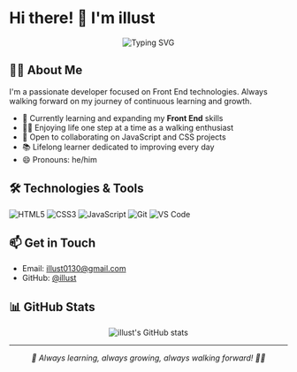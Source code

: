 # Hi there! 👋 I'm illust

<p align="center">
  <img src="https://readme-typing-svg.herokuapp.com?font=Fira+Code&pause=1000&color=2196F3&center=true&vCenter=true&width=435&lines=Front+End+Developer;Lifelong+Learner;Walking+Enthusiast" alt="Typing SVG" />
</p>

## 👨‍💻 About Me

I'm a passionate developer focused on Front End technologies. Always walking forward on my journey of continuous learning and growth.

- 🌱 Currently learning and expanding my **Front End** skills
- 🚶‍♂️ Enjoying life one step at a time as a walking enthusiast
- 🤝 Open to collaborating on JavaScript and CSS projects
- 📚 Lifelong learner dedicated to improving every day
- 😄 Pronouns: he/him

## 🛠️ Technologies & Tools

![HTML5](https://img.shields.io/badge/-HTML5-E34F26?style=flat-square&logo=html5&logoColor=white)
![CSS3](https://img.shields.io/badge/-CSS3-1572B6?style=flat-square&logo=css3)
![JavaScript](https://img.shields.io/badge/-JavaScript-F7DF1E?style=flat-square&logo=javascript&logoColor=black)
![Git](https://img.shields.io/badge/-Git-F05032?style=flat-square&logo=git&logoColor=white)
![VS Code](https://img.shields.io/badge/-VS%20Code-007ACC?style=flat-square&logo=visual-studio-code)

## 📫 Get in Touch

- Email: illust0130@gmail.com
- GitHub: [@illust](https://github.com/illust)

## 📊 GitHub Stats

<p align="center">
  <img src="https://github-readme-stats.vercel.app/api?username=illust&show_icons=true&theme=dark" alt="illust's GitHub stats" />
</p>

---

<p align="center">
  <i>🌟 Always learning, always growing, always walking forward! 🚶‍♂️</i>
</p>
